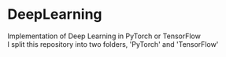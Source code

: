 # DeepLearning

Implementation of Deep Learning in PyTorch or TensorFlow  
I split this repository into two folders, 'PyTorch' and 'TensorFlow'
